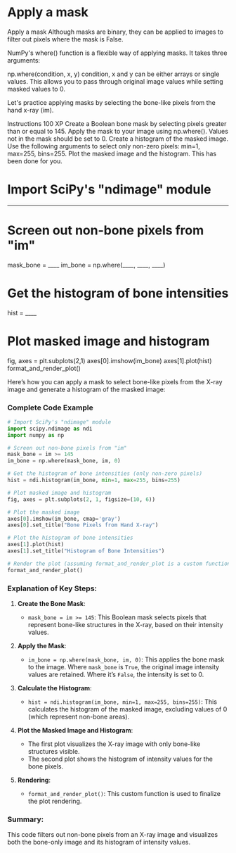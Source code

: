 # Apply a mask

Apply a mask
Although masks are binary, they can be applied to images to filter out pixels where the mask is False.

NumPy's where() function is a flexible way of applying masks. It takes three arguments:

np.where(condition, x, y)
condition, x and y can be either arrays or single values. This allows you to pass through original image values while setting masked values to 0.

Let's practice applying masks by selecting the bone-like pixels from the hand x-ray (im).

Instructions
100 XP
Create a Boolean bone mask by selecting pixels greater than or equal to 145.
Apply the mask to your image using np.where(). Values not in the mask should be set to 0.
Create a histogram of the masked image. Use the following arguments to select only non-zero pixels: min=1, max=255, bins=255.
Plot the masked image and the histogram. This has been done for you.

# Import SciPy's "ndimage" module
____

# Screen out non-bone pixels from "im"
mask_bone = ____
im_bone = np.where(____, ____, ____)

# Get the histogram of bone intensities
hist = ____

# Plot masked image and histogram
fig, axes = plt.subplots(2,1)
axes[0].imshow(im_bone)
axes[1].plot(hist)
format_and_render_plot()


Here’s how you can apply a mask to select bone-like pixels from the X-ray image and generate a histogram of the masked image:

### Complete Code Example

```python
# Import SciPy's "ndimage" module
import scipy.ndimage as ndi
import numpy as np

# Screen out non-bone pixels from "im"
mask_bone = im >= 145
im_bone = np.where(mask_bone, im, 0)

# Get the histogram of bone intensities (only non-zero pixels)
hist = ndi.histogram(im_bone, min=1, max=255, bins=255)

# Plot masked image and histogram
fig, axes = plt.subplots(2, 1, figsize=(10, 6))

# Plot the masked image
axes[0].imshow(im_bone, cmap='gray')
axes[0].set_title("Bone Pixels from Hand X-ray")

# Plot the histogram of bone intensities
axes[1].plot(hist)
axes[1].set_title("Histogram of Bone Intensities")

# Render the plot (assuming format_and_render_plot is a custom function)
format_and_render_plot()
```

### Explanation of Key Steps:

1. **Create the Bone Mask**:
   - `mask_bone = im >= 145`: This Boolean mask selects pixels that represent bone-like structures in the X-ray, based on their intensity values.

2. **Apply the Mask**:
   - `im_bone = np.where(mask_bone, im, 0)`: This applies the bone mask to the image. Where `mask_bone` is `True`, the original image intensity values are retained. Where it’s `False`, the intensity is set to 0.

3. **Calculate the Histogram**:
   - `hist = ndi.histogram(im_bone, min=1, max=255, bins=255)`: This calculates the histogram of the masked image, excluding values of 0 (which represent non-bone areas).

4. **Plot the Masked Image and Histogram**:
   - The first plot visualizes the X-ray image with only bone-like structures visible.
   - The second plot shows the histogram of intensity values for the bone pixels.

5. **Rendering**:
   - `format_and_render_plot()`: This custom function is used to finalize the plot rendering.

### Summary:
This code filters out non-bone pixels from an X-ray image and visualizes both the bone-only image and its histogram of intensity values.
